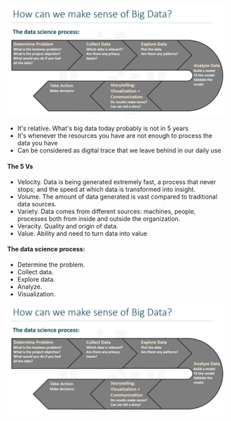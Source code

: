 ![data_science_process](data_science_process.png)
- It's relative. What's big data today probably is not in 5 years
- It's whenever the resources you have are not enough to process the data you have
- Can be considered as digital trace that we leave behind in our daily use
#### The 5 Vs
- Velocity. Data is being generated extremely fast, a process that never stops; and the speed at which data is transformed into insight.
- Volume. The amount of data generated is vast compared to traditional data sources.
- Variety. Data comes from different sources: machines, people, processes both from inside and outside the organization.
- Veracity. Quality and origin of data.
- Value. Ability and need to turn data into value
#### The data science process:
- Determine the problem. 
- Collect data.
- Explore data.
- Analyze.
- Visualization.

![data_science_process](data_science_process.png)

